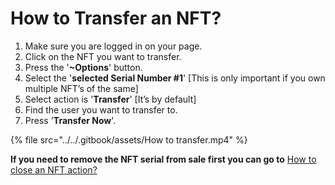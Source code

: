 # How to Transfer an NFT?

1. Make sure you are logged in on your page.
2. Click on the NFT you want to transfer.
3. Press the '**\~Options**' button.
4. Select the '**selected Serial Number #1**' \[This is only important if you own multiple NFT’s of the same]
5. Select action is '**Transfer**' \[It’s by default]
6. Find the user you want to transfer to.
7. Press '**Transfer Now**'.

{% file src="../../.gitbook/assets/How to transfer.mp4" %}



**If you need to remove the NFT serial from sale first you can go to** [How to close an NFT action?](how-to-close-an-nft-auction.md)

